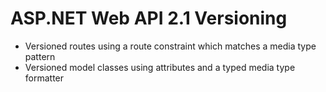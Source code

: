# ASP.NET Web API 2.1 Versioning #

- Versioned routes using a route constraint which matches a media type pattern
- Versioned model classes using attributes and a typed media type formatter